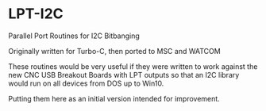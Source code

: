 # LPT-I2C
Parallel Port  Routines for I2C Bitbanging

Originally written for Turbo-C, then ported to MSC and WATCOM

These routines would be very useful if they were written to
work against the new CNC USB Breakout Boards with LPT outputs so that
an I2C library would run on all devices from DOS up to Win10.

Putting them here as an initial version intended for improvement.
